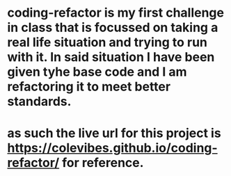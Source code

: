 # coding-refactor is my first challenge in class that is focussed on taking a real life situation and trying to run with it. In said situation I have been given tyhe base code and I am refactoring it to meet better standards.
# as such the live url for this project is https://colevibes.github.io/coding-refactor/ for reference.
